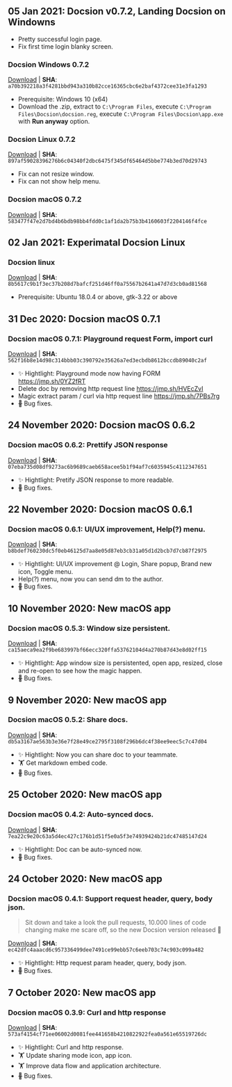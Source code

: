 ## 05 Jan 2021: Docsion v0.7.2, Landing Docsion on Windowns
 - Pretty successful login page.
 - Fix first time login blanky screen.
 
 ### Docsion Windows 0.7.2

 [Download](https://get.docsion.com/windows) |
 **SHA**: `a70b392218a3f4281bbd943a310b82cce16365cbc6e2baf4372cee31e3fa1293`
  - Prerequisite: Windows 10 (x64)
  - Download the .zip, extract to `C:\Program Files`, execute `C:\Program Files\Docsion\docsion.reg`, execute `C:\Program Files\Docsion\app.exe` with **Run anyway** option.
 
### Docsion Linux 0.7.2

 [Download](https://get.docsion.com/linux) |
 **SHA**: `897af59028396276b6c04340f2dbc6475f345df65464d5bbe774b3ed70d29743`
  - Fix can not resize window.
  - Fix can not show help menu.
  
### Docsion macOS 0.7.2
 [Download](https://get.docsion.com/macos) |
 **SHA**: `583477f47e2d7bd4b6bdb98bb4fdd0c1af1da2b75b3b4160603f2204146f4fce`
  
## 02 Jan 2021: Experimatal Docsion Linux
### Docsion linux

 [Download](https://get.docsion.com/linux) |
 **SHA**: `8b5617c9b1f3ec37b208d7bafcf251d46ff0a75567b2641a47d7d3cb0ad81568`
  - Prerequisite: Ubuntu 18.0.4 or above, gtk-3.22 or above
  
## 31 Dec 2020: Docsion macOS 0.7.1
### Docsion macOS 0.7.1: Playground request Form, import curl

 [Download](https://get.docsion.com/?product=docsion-devedition-latest&os=macos&lang=vi) |
 **SHA**: `562f16b8e14d98c314bbb03c390792e35626a7ed3ecbdb8612bccdb89040c2af`
  - ✨ Hightlight: Playground mode now having FORM https://jmp.sh/0YZ2fRT
  - Delete doc by removing http request line https://jmp.sh/HVEcZvI
  - Magic extract param / curl via http request line https://jmp.sh/7PBs7rg
  - ~~🐛~~ Bug fixes.
  
## 24 November 2020: Docsion macOS 0.6.2
### Docsion macOS 0.6.2: Prettify JSON response

 [Download](https://get.docsion.com/?product=docsion-devedition-latest&os=macos&lang=vi) |
 **SHA**: `07eba735d08df9273ac6b9689caeb658acee5b1f94af7c6035945c4112347651`
  - ✨ Hightlight: Pretify JSON response to more readable.
  - ~~🐛~~ Bug fixes.
  
## 22 November 2020: Docsion macOS 0.6.1
### Docsion macOS 0.6.1: UI/UX improvement, Help(?) menu.

 [Download](https://get.docsion.com/?product=docsion-devedition-latest&os=macos&lang=vi) |
 **SHA**: `b8bdef760230dc5f0eb46125d7aa8e05d87eb3cb31a05d1d2bcb7d7cb87f2975`
  - ✨ Hightlight: UI/UX improvement @ Login, Share popup, Brand new icon, Toggle menu.
  - Help(?) menu, now you can send dm to the author.
  - ~~🐛~~ Bug fixes.
  
## 10 November 2020: New macOS app
### Docsion macOS 0.5.3: Window size persistent.

 [Download](https://get.docsion.com/?product=docsion-devedition-latest&os=macos&lang=vi) |
 **SHA**: `ca15aeca9ea2f9be683997bf66ecc320ffa53762104d4a270b87d43e8d02ff15`
  - ✨ Hightlight: App window size is persistented, open app, resized, close and re-open to see how the magic happen.
  - ~~🐛~~ Bug fixes.
  
## 9 November 2020: New macOS app
### Docsion macOS 0.5.2: Share docs.

 [Download](https://get.docsion.com/?product=docsion-devedition-latest&os=macos&lang=vi) |
 **SHA**: `db5a3167ae563b3e36e7f28e49ce2795f3108f296b6dc4f38ee9eec5c7c47d04`
  - ✨ Hightlight: Now you can share doc to your teammate.
  - 🏋️‍ Get markdown embed code.
  - ~~🐛~~ Bug fixes.

## 25 October 2020: New macOS app
### Docsion macOS 0.4.2: Auto-synced docs.

 [Download](https://get.docsion.com/?product=docsion-devedition-latest&os=macos&lang=vi) |
 **SHA**: `7ea22c9e20c63a5d4ec427c176b1d51f5e0a5f3e74939424b21dc47485147d24`
  - ✨ Hightlight: Doc can be auto-synced now.
  - ~~🐛~~ Bug fixes.
  
## 24 October 2020: New macOS app
### Docsion macOS 0.4.1: Support request header, query, body json.
 > Sit down and take a look the pull requests, 10.000 lines of code changing make me scare off, so the new Docsion version released 💪

 [Download](https://get.docsion.com/?product=docsion-devedition-latest&os=macos&lang=vi) |
 **SHA**: `ec42dfc4aaacd6c957336499dee7491ce99ebb57c6eeb703c74c903c099a482`
  - ✨ Hightlight: Http request param header, query, body json.
  - ~~🐛~~ Bug fixes.

## 7 October 2020: New macOS app
### Docsion macOS 0.3.9: Curl and http response
 [Download](https://get.docsion.com/?product=docsion-devedition-latest&os=macos&lang=vi) |
 **SHA**: `573af4154cf71ee06002d0081fee441658b4210822922fea0a561e65519726dc`
  - ✨ Hightlight: Curl and http response.
  - 🏋️‍ Update sharing mode icon, app icon.
  - 🏋️‍ Improve data flow and application architecture.
  - ~~🐛~~ Bug fixes.
